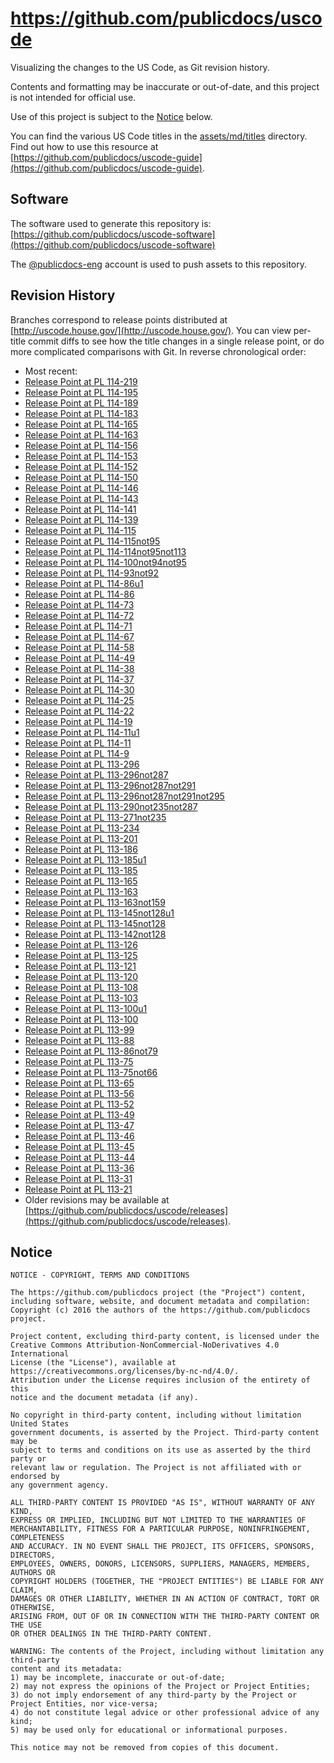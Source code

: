 # https://github.com/publicdocs/uscode

Visualizing the changes to the US Code, as Git revision history.

Contents and formatting may be inaccurate or out-of-date, and this project is not intended for official use.

Use of this project is subject to the [Notice](#notice) below.

You can find the various US Code titles in the [assets/md/titles](assets/md/titles) directory.  Find out how to use this resource at [https://github.com/publicdocs/uscode-guide](https://github.com/publicdocs/uscode-guide).

## Software

The software used to generate this repository is:
[https://github.com/publicdocs/uscode-software](https://github.com/publicdocs/uscode-software)

The [@publicdocs-eng](https://github.com/publicdocs-eng) account is used to push assets to this repository.

## Revision History

Branches correspond to release points distributed at [http://uscode.house.gov/](http://uscode.house.gov/).  You can view per-title commit diffs to see how the title changes in a single release point, or do more complicated comparisons with Git.
In reverse chronological order:

- Most recent:
- [Release Point at PL 114-219](https://github.com/publicdocs/uscode/tree/t-v301-0078-rp-114-219)
- [Release Point at PL 114-195](https://github.com/publicdocs/uscode/tree/t-v301-0077-rp-114-195)
- [Release Point at PL 114-189](https://github.com/publicdocs/uscode/tree/t-v301-0076-rp-114-189)
- [Release Point at PL 114-183](https://github.com/publicdocs/uscode/tree/t-v301-0075-rp-114-183)
- [Release Point at PL 114-165](https://github.com/publicdocs/uscode/tree/t-v301-0074-rp-114-165)
- [Release Point at PL 114-163](https://github.com/publicdocs/uscode/tree/t-v301-0073-rp-114-163)
- [Release Point at PL 114-156](https://github.com/publicdocs/uscode/tree/t-v301-0072-rp-114-156)
- [Release Point at PL 114-153](https://github.com/publicdocs/uscode/tree/t-v301-0071-rp-114-153)
- [Release Point at PL 114-152](https://github.com/publicdocs/uscode/tree/t-v301-0070-rp-114-152)
- [Release Point at PL 114-150](https://github.com/publicdocs/uscode/tree/t-v301-0069-rp-114-150)
- [Release Point at PL 114-146](https://github.com/publicdocs/uscode/tree/t-v301-0068-rp-114-146)
- [Release Point at PL 114-143](https://github.com/publicdocs/uscode/tree/t-v301-0067-rp-114-143)
- [Release Point at PL 114-141](https://github.com/publicdocs/uscode/tree/t-v301-0066-rp-114-141)
- [Release Point at PL 114-139](https://github.com/publicdocs/uscode/tree/t-v301-0065-rp-114-139)
- [Release Point at PL 114-115](https://github.com/publicdocs/uscode/tree/t-v301-0064-rp-114-115)
- [Release Point at PL 114-115not95](https://github.com/publicdocs/uscode/tree/t-v301-0063-rp-114-115not95)
- [Release Point at PL 114-114not95not113](https://github.com/publicdocs/uscode/tree/t-v301-0062-rp-114-114not95not113)
- [Release Point at PL 114-100not94not95](https://github.com/publicdocs/uscode/tree/t-v301-0061-rp-114-100not94not95)
- [Release Point at PL 114-93not92](https://github.com/publicdocs/uscode/tree/t-v301-0060-rp-114-93not92)
- [Release Point at PL 114-86u1](https://github.com/publicdocs/uscode/tree/t-v301-0059-rp-114-86u1)
- [Release Point at PL 114-86](https://github.com/publicdocs/uscode/tree/t-v301-0058-rp-114-86)
- [Release Point at PL 114-73](https://github.com/publicdocs/uscode/tree/t-v301-0057-rp-114-73)
- [Release Point at PL 114-72](https://github.com/publicdocs/uscode/tree/t-v301-0056-rp-114-72)
- [Release Point at PL 114-71](https://github.com/publicdocs/uscode/tree/t-v301-0055-rp-114-71)
- [Release Point at PL 114-67](https://github.com/publicdocs/uscode/tree/t-v301-0054-rp-114-67)
- [Release Point at PL 114-58](https://github.com/publicdocs/uscode/tree/t-v301-0053-rp-114-58)
- [Release Point at PL 114-49](https://github.com/publicdocs/uscode/tree/t-v301-0052-rp-114-49)
- [Release Point at PL 114-38](https://github.com/publicdocs/uscode/tree/t-v301-0051-rp-114-38)
- [Release Point at PL 114-37](https://github.com/publicdocs/uscode/tree/t-v301-0050-rp-114-37)
- [Release Point at PL 114-30](https://github.com/publicdocs/uscode/tree/t-v301-0049-rp-114-30)
- [Release Point at PL 114-25](https://github.com/publicdocs/uscode/tree/t-v301-0048-rp-114-25)
- [Release Point at PL 114-22](https://github.com/publicdocs/uscode/tree/t-v301-0047-rp-114-22)
- [Release Point at PL 114-19](https://github.com/publicdocs/uscode/tree/t-v301-0046-rp-114-19)
- [Release Point at PL 114-11u1](https://github.com/publicdocs/uscode/tree/t-v301-0045-rp-114-11u1)
- [Release Point at PL 114-11](https://github.com/publicdocs/uscode/tree/t-v301-0044-rp-114-11)
- [Release Point at PL 114-9](https://github.com/publicdocs/uscode/tree/t-v301-0043-rp-114-9)
- [Release Point at PL 113-296](https://github.com/publicdocs/uscode/tree/t-v301-0042-rp-113-296)
- [Release Point at PL 113-296not287](https://github.com/publicdocs/uscode/tree/t-v301-0041-rp-113-296not287)
- [Release Point at PL 113-296not287not291](https://github.com/publicdocs/uscode/tree/t-v301-0040-rp-113-296not287not291)
- [Release Point at PL 113-296not287not291not295](https://github.com/publicdocs/uscode/tree/t-v301-0039-rp-113-296not287not291not295)
- [Release Point at PL 113-290not235not287](https://github.com/publicdocs/uscode/tree/t-v301-0038-rp-113-290not235not287)
- [Release Point at PL 113-271not235](https://github.com/publicdocs/uscode/tree/t-v301-0037-rp-113-271not235)
- [Release Point at PL 113-234](https://github.com/publicdocs/uscode/tree/t-v301-0036-rp-113-234)
- [Release Point at PL 113-201](https://github.com/publicdocs/uscode/tree/t-v301-0035-rp-113-201)
- [Release Point at PL 113-186](https://github.com/publicdocs/uscode/tree/t-v301-0034-rp-113-186)
- [Release Point at PL 113-185u1](https://github.com/publicdocs/uscode/tree/t-v301-0033-rp-113-185u1)
- [Release Point at PL 113-185](https://github.com/publicdocs/uscode/tree/t-v301-0032-rp-113-185)
- [Release Point at PL 113-165](https://github.com/publicdocs/uscode/tree/t-v301-0031-rp-113-165)
- [Release Point at PL 113-163](https://github.com/publicdocs/uscode/tree/t-v301-0030-rp-113-163)
- [Release Point at PL 113-163not159](https://github.com/publicdocs/uscode/tree/t-v301-0029-rp-113-163not159)
- [Release Point at PL 113-145not128u1](https://github.com/publicdocs/uscode/tree/t-v301-0027-rp-113-145not128u1)
- [Release Point at PL 113-145not128](https://github.com/publicdocs/uscode/tree/t-v301-0026-rp-113-145not128)
- [Release Point at PL 113-142not128](https://github.com/publicdocs/uscode/tree/t-v301-0025-rp-113-142not128)
- [Release Point at PL 113-126](https://github.com/publicdocs/uscode/tree/t-v301-0024-rp-113-126)
- [Release Point at PL 113-125](https://github.com/publicdocs/uscode/tree/t-v301-0023-rp-113-125)
- [Release Point at PL 113-121](https://github.com/publicdocs/uscode/tree/t-v301-0022-rp-113-121)
- [Release Point at PL 113-120](https://github.com/publicdocs/uscode/tree/t-v301-0021-rp-113-120)
- [Release Point at PL 113-108](https://github.com/publicdocs/uscode/tree/t-v301-0020-rp-113-108)
- [Release Point at PL 113-103](https://github.com/publicdocs/uscode/tree/t-v301-0019-rp-113-103)
- [Release Point at PL 113-100u1](https://github.com/publicdocs/uscode/tree/t-v301-0018-rp-113-100u1)
- [Release Point at PL 113-100](https://github.com/publicdocs/uscode/tree/t-v301-0017-rp-113-100)
- [Release Point at PL 113-99](https://github.com/publicdocs/uscode/tree/t-v301-0016-rp-113-99)
- [Release Point at PL 113-88](https://github.com/publicdocs/uscode/tree/t-v301-0015-rp-113-88)
- [Release Point at PL 113-86not79](https://github.com/publicdocs/uscode/tree/t-v301-0014-rp-113-86not79)
- [Release Point at PL 113-75](https://github.com/publicdocs/uscode/tree/t-v301-0013-rp-113-75)
- [Release Point at PL 113-75not66](https://github.com/publicdocs/uscode/tree/t-v301-0012-rp-113-75not66)
- [Release Point at PL 113-65](https://github.com/publicdocs/uscode/tree/t-v301-0011-rp-113-65)
- [Release Point at PL 113-56](https://github.com/publicdocs/uscode/tree/t-v301-0010-rp-113-56)
- [Release Point at PL 113-52](https://github.com/publicdocs/uscode/tree/t-v301-0009-rp-113-52)
- [Release Point at PL 113-49](https://github.com/publicdocs/uscode/tree/t-v301-0008-rp-113-49)
- [Release Point at PL 113-47](https://github.com/publicdocs/uscode/tree/t-v301-0007-rp-113-47)
- [Release Point at PL 113-46](https://github.com/publicdocs/uscode/tree/t-v301-0006-rp-113-46)
- [Release Point at PL 113-45](https://github.com/publicdocs/uscode/tree/t-v301-0005-rp-113-45)
- [Release Point at PL 113-44](https://github.com/publicdocs/uscode/tree/t-v301-0004-rp-113-44)
- [Release Point at PL 113-36](https://github.com/publicdocs/uscode/tree/t-v301-0003-rp-113-36)
- [Release Point at PL 113-31](https://github.com/publicdocs/uscode/tree/t-v301-0002-rp-113-31)
- [Release Point at PL 113-21](https://github.com/publicdocs/uscode/tree/t-v301-0001-rp-113-21)
- Older revisions may be available at [https://github.com/publicdocs/uscode/releases](https://github.com/publicdocs/uscode/releases).


## Notice

````
NOTICE - COPYRIGHT, TERMS AND CONDITIONS

The https://github.com/publicdocs project (the "Project") content,
including software, website, and document metadata and compilation:
Copyright (c) 2016 the authors of the https://github.com/publicdocs project.

Project content, excluding third-party content, is licensed under the
Creative Commons Attribution-NonCommercial-NoDerivatives 4.0 International
License (the "License"), available at https://creativecommons.org/licenses/by-nc-nd/4.0/.
Attribution under the License requires inclusion of the entirety of this
notice and the document metadata (if any).

No copyright in third-party content, including without limitation United States
government documents, is asserted by the Project. Third-party content may be
subject to terms and conditions on its use as asserted by the third party or
relevant law or regulation. The Project is not affiliated with or endorsed by
any government agency.

ALL THIRD-PARTY CONTENT IS PROVIDED "AS IS", WITHOUT WARRANTY OF ANY KIND,
EXPRESS OR IMPLIED, INCLUDING BUT NOT LIMITED TO THE WARRANTIES OF
MERCHANTABILITY, FITNESS FOR A PARTICULAR PURPOSE, NONINFRINGEMENT, COMPLETENESS
AND ACCURACY. IN NO EVENT SHALL THE PROJECT, ITS OFFICERS, SPONSORS, DIRECTORS,
EMPLOYEES, OWNERS, DONORS, LICENSORS, SUPPLIERS, MANAGERS, MEMBERS, AUTHORS OR
COPYRIGHT HOLDERS (TOGETHER, THE "PROJECT ENTITIES") BE LIABLE FOR ANY CLAIM,
DAMAGES OR OTHER LIABILITY, WHETHER IN AN ACTION OF CONTRACT, TORT OR OTHERWISE,
ARISING FROM, OUT OF OR IN CONNECTION WITH THE THIRD-PARTY CONTENT OR THE USE
OR OTHER DEALINGS IN THE THIRD-PARTY CONTENT.

WARNING: The contents of the Project, including without limitation any third-party
content and its metadata:
1) may be incomplete, inaccurate or out-of-date;
2) may not express the opinions of the Project or Project Entities;
3) do not imply endorsement of any third-party by the Project or Project Entities, nor vice-versa;
4) do not constitute legal advice or other professional advice of any kind;
5) may be used only for educational or informational purposes.

This notice may not be removed from copies of this document.
````
